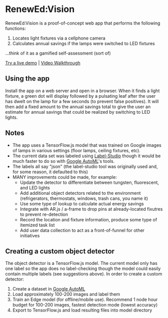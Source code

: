 # RenewEd:Vision
RenewEd:Vision is a proof-of-concept web app that performs the following functions:
1. Locates light fixtures via a cellphone camera
2. Calculates annual savings if the lamps were switched to LED fixtures

...think of it as a gamified self-assessment (sort of)

[Try a live demo](https://apps.shearer-consulting.com/renewed) | [Video Walkthrough](https://youtu.be/w43G2AyFVn8)

## Using the app
Install the app on a web server and open in a browser.  When it finds a light fixture, a green dot will display followed by a pulsating leaf after the user has dwelt on the lamp for a few seconds (to prevent false positives).  It will then add a fixed amount to the annual savings total to give the user an estimate for annual savings that could be realized by switching to LED lights.

## Notes
- The app uses a TensorFlow.js model that was trained on Google images of lamps in various settings (floor lamps, ceiling fixtures, etc).
- The current data set was labeled using [Label-Studio](https://labelstud.io/) though it would be much faster to do so with [Google AutoML](https://console.cloud.google.com/vision/dashboard)'s tools.
- The labels all say "json" (the label-studio tool was originally used and, for some reason, it defaulted to this)
- MANY improvements could be made, for example:
  - Update the detector to differentiate between tungsten, fluorescent, and LED lights
  - Add additional object detectors related to the environment (refrigerators, thermostats, windows, trash cans, you name it)
  - Use some type of lookup to calculate actual energy savings
  - Integrate with AR.js / a-frame to drop pins at already-located fixutres to prevent re-detection
  - Record the location and fixture information, produce some type of itemized task list
  - Add user data collection to act as a front-of-funnel for other initiatives

## Creating a custom object detector
The object detector is a TensorFlow.js model.  The current model only has one label so the app does no label-checking though the model could easily contain multiple labels (see suggestions above).  In order to create a custom detector:
1. Create a dataset in [Google AutoML](https://console.cloud.google.com/vision/dashboard)
2. Load approximately 100-200 images and label them
3. Train an Edge model (for offline/mobile use).  Recommend 1 node hour budget for 100-200 images, fastest detection mode (lowest accuracy)
4. Export to TensorFlow.js and load resulting files into model directory
